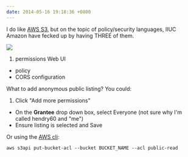 ```yaml
---
date: 2014-05-16 19:18:36 +0800
---
```


I do like [AWS S3](https://console.aws.amazon.com/s3), but on the topic of
policy/security languages, IIUC Amazon have fecked up by having THREE of them.

<img src=http://s.natalian.org/2014-05-16/s3-permissions-policy.png />

1. permissions Web UI
* policy
* CORS configuration

What to add anonymous public listing? You could:

1. Click "Add more permissions"
* On the **Grantee** drop down box, select Everyone (not sure why I'm called hendry60 and "me")
* Ensure listing is selected and Save

Or using the [AWS cli](https://aws.amazon.com/cli/):

	aws s3api put-bucket-acl --bucket BUCKET_NAME --acl public-read

